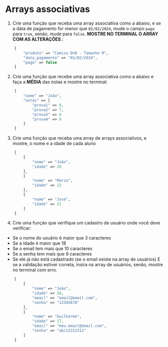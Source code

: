 # Arrays associativas

1. Crie uma função que receba uma array associativa como a abaixo, e se a data de pagamento for menor que `02/02/2024`, mude o campo `pago` para `true`, senão, mude para `false`. **MOSTRE NO TERMINAL O ARRAY COM AS ALTERAÇÕES**.:

```php
    [
        "produto" => "Camisa DnD - Tamanho M",
        "data_pagamento" => "01/02/2024",
        "pago" => false
    ]
```

2. Crie uma função que recebe uma array associativa como a abaixo e faça a **MÉDIA** das notas e mostre no terminal.

```php
    [
        "nome" => "João",
        "notas" => [
            "prova1" => 8,
            "prova2" => 7,
            "prova3" => 6
            "prova4" => 9
        ]
    ]
```

3. Crie uma função que receba uma array de arrays associativos, e mostre, o nome e a idade de cada aluno
```php
    [
        [
            "nome" => "João",
            "idade" => 20
        ],
        [
            "nome" => "Maria",
            "idade" => 22
        ],
        [
            "nome" => "José",
            "idade" => 21
        ]
    ]
```

4. Crie uma função que verifique um cadastro de usuário onde você deve verificar:
- Se o nome do usuário é maior que 3 caracteres
- Se a idade é maior que 18
- Se o email tem mais que 10 caracteres
- Se a senha tem mais que 8 caracteres
- Se ele já não está cadastrado (se o email existe na array de usuários)
E se a validação estiver correta, insira na array de usuários, senão, mostre no terminal com erro.

```php
    [
        [
            "nome" => "João",
            "idade" => 20,
            "email" => "email@email.com",
            "senha" => "12345678"
        ],
        [
            "nome" => "Guilherme",
            "idade" => 17,
            "email" => "meu.email@email.com",
            "senha" => "abc12312312"
        ]
    ]

